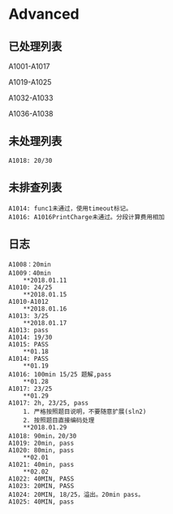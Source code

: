 # Advanced

## 已处理列表

A1001-A1017

A1019-A1025

A1032-A1033

A1036-A1038

## 未处理列表

```
A1018: 20/30
```



## 未排查列表

```
A1014: func1未通过，使用timeout标记。
A1016: A1016PrintCharge未通过。分段计算费用相加
```

## 日志

```
A1008：20min
A1009：40min
	**2018.01.11
A1010: 24/25
	**2018.01.15
A1010-A1012
	**2018.01.16
A1013: 3/25
	**2018.01.17
A1013: pass
A1014: 19/30
A1015: PASS
	**01.18
A1014: PASS
	**01.19
A1016: 100min 15/25 题解,pass
	**01.28
A1017: 23/25
	**01.29
A1017: 2h, 23/25, pass
	1. 严格按照题目说明，不要随意扩展(sln2)
	2. 按照题目直接编码处理
	**2018.01.29
A1018: 90min，20/30
A1019: 20min, pass
A1020: 80min, pass
	**02.01
A1021: 40min, pass 
	**02.02
A1022: 40MIN, PASS
A1023: 20MIN, PASS
A1024: 20MIN, 18/25，溢出。20min pass。
A1025: 40MIN, pass
```

